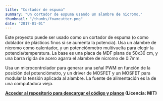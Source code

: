 ```yaml
---
title: "Cortador de espuma"
summary: "Un cortador de espuma usando un alambre de nicromo."
thumbnail: "/thumbs/foamcutter.png"
date: "2017-01-01"
---
```


Este proyecto puede ser usado como un cortador de espuma (o como doblador de plásticos finos si se aumenta la potencia). Usa un alambre de nicromo como calentador, y un potenciónmetro multivuelta para elegir la potencia/temperatura. La base es una placa de MDF plana de 50x30 cm, y una barra rígida de acero agarra el alambre de nicromo de 0.7mm.

Usa un microcontrolador para generar una señal PWM en función de la posición del potenciómetro, y un driver de MOSFET y un MOSFET para modular la tensión aplicada al alambre. La fuente de alimentación es la de una computadora vieja.

**[Acceder al repositorio para descargar el código y planos](https://github.com/gzalo/foamcutter) (Licencia: MIT)**

